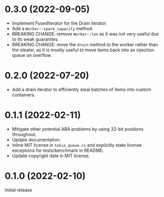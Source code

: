 # 0.3.0 (2022-09-05)

- Implement FusedIterator for the Drain iterator.
- Add a `Worker::spare_capacity` method.
- BREAKING CHANGE: remove `Worker::len` as it was not very useful due to its
  weak guaranties.
- BREAKING CHANGE: move the `drain` method to the worker rather than the
  stealer, as it is mostly useful to move items back into an injection queue on
  overflow.

# 0.2.0 (2022-07-20)

- Add a drain iterator to efficiently steal batches of items into custom
  containers.

# 0.1.1 (2022-02-11)

- Mitigate other potential ABA problems by using 32-bit positions throughout.
- Update documentation.
- Inline MIT license in `tokio_queue.rs` and explicitly state license exceptions
  for tests/benchmark in README.
- Update copyright date in MIT license.

# 0.1.0 (2022-02-10)

Initial release
